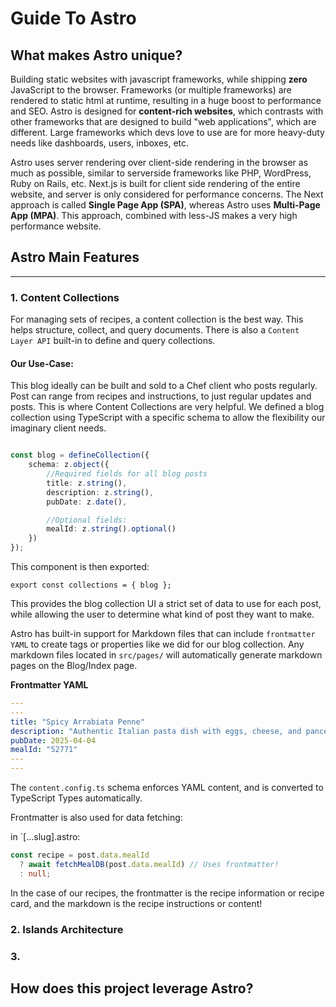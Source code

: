 # Guide To Astro

## What makes Astro unique? 

Building static websites with javascript frameworks, while shipping **zero** JavaScript to the browser. Frameworks (or multiple frameworks) are rendered to static html at runtime, resulting in a huge boost to performance and SEO. Astro is designed for **content-rich websites**, which contrasts with other frameworks that are designed to build "web applications", which are different. Large frameworks which devs love to use are for more heavy-duty needs like dashboards, users, inboxes, etc. 

Astro uses server rendering over client-side rendering in the browser as much as possible, similar to serverside frameworks like PHP, WordPress, Ruby on Rails, etc. Next.js is built for client side rendering of the entire website, and server is only considered for performance concerns. The Next approach is called **Single Page App (SPA)**, whereas Astro uses **Multi-Page App (MPA)**. This approach, combined with less-JS makes a very high performance website. 

## Astro Main Features
<hr>

### 1. Content Collections
For managing sets of recipes, a content collection is the best way. This helps structure, collect, and query documents. There is also a `Content Layer API` built-in to define and query collections. 

#### Our Use-Case:
This blog ideally can be built and sold to a Chef client who posts regularly. Post can range from recipes and instructions, to just regular updates and posts. This is where Content Collections are very helpful. We defined a blog collection using TypeScript with a specific schema to allow the flexibility our imaginary client needs. 

```ts

const blog = defineCollection({
    schema: z.object({
        //Required fields for all blog posts
        title: z.string(),
        description: z.string(),
        pubDate: z.date(),

        //Optional fields: 
        mealId: z.string().optional()
    })
});

```

This component is then exported: 

`export const collections = { blog };`

This provides the blog collection UI a strict set of data to use for each post, while allowing the user to determine what kind of post they want to make. 

Astro has built-in support for Markdown files that can include `frontmatter YAML` to create tags or properties like we did for our blog collection. Any markdown files located in `src/pages/` will automatically generate markdown pages on the Blog/Index page. 

**Frontmatter YAML** 
```YAML
---
---
title: "Spicy Arrabiata Penne"
description: "Authentic Italian pasta dish with eggs, cheese, and pancetta"
pubDate: 2025-04-04 
mealId: "52771" 
---
---
```

The `content.config.ts` schema enforces YAML content, and is converted to TypeScript Types automatically. 

Frontmatter is also used for data fetching: 

in `[...slug].astro:
```ts
const recipe = post.data.mealId 
  ? await fetchMealDB(post.data.mealId) // Uses frontmatter!
  : null;
```

In the case of our recipes, the frontmatter is the recipe information or recipe card, and the markdown is the recipe instructions or content! 


### 2. Islands Architecture

### 3. 


## How does this project leverage Astro?
